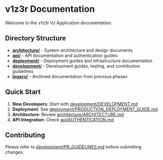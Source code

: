 # v1z3r Documentation

Welcome to the v1z3r VJ Application documentation.

## Directory Structure

- **[architecture/](./architecture/)** - System architecture and design documents
- **[api/](./api/)** - API documentation and authentication guides  
- **[deployment/](./deployment/)** - Deployment guides and infrastructure documentation
- **[development/](./development/)** - Development guides, testing, and contribution guidelines
- **[legacy/](./legacy/)** - Archived documentation from previous phases

## Quick Start

1. **New Developers**: Start with [development/DEVELOPMENT.md](./development/DEVELOPMENT.md)
2. **Deployment**: See [deployment/PRODUCTION_DEPLOYMENT_GUIDE.md](./deployment/PRODUCTION_DEPLOYMENT_GUIDE.md)
3. **Architecture**: Review [architecture/ARCHITECTURE.md](./architecture/ARCHITECTURE.md)
4. **API Integration**: Check [api/AUTHENTICATION.md](./api/AUTHENTICATION.md)

## Contributing

Please refer to [development/PR_GUIDELINES.md](./development/PR_GUIDELINES.md) before submitting changes.